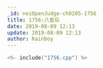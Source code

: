 ```yaml
---
_id: noiOpenJudge-ch0205-1756
title: 1756:八皇后
date: 2019-08-09 12:13
update: 2019-08-09 12:13
author: Rainboy
---
```


```c
<%- include("1756.cpp") %>
```

